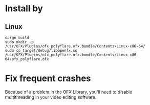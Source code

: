 # Install by
## Linux
```
cargo build
sudo mkdir -p /usr/OFX/Plugins/ofx_polyflare.ofx.bundle/Contents/Linux-x86-64/
sudo cp target/debug/libopenfx.so /usr/OFX/Plugins/ofx_polyflare.ofx.bundle/Contents/Linux-x86-64/ofx_polyflare.ofx
```

# Fix frequent crashes
Because of a problem in the OFX Library, you'll need to disable multithreading in your video editing software.
